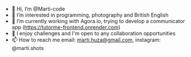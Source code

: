 - 👋 Hi, I’m @Marti-code
- 👀 I’m interested in programming, photography and British English
- 🌱 I’m currently working with Agora.io, trying to develop a communicator app (https://tutorme-frontend.onrender.com)
- 💞️ I enjoy challenges and I'm open to any collaboration opportunities
- 📫 How to reach me email: marti.huza@gmail.com, instagram: @marti.shots

<!---
Marti-code/Marti-code is a ✨ special ✨ repository because its `README.md` (this file) appears on your GitHub profile.
You can click the Preview link to take a look at your changes.
--->
